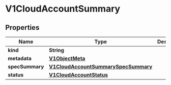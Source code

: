 # V1CloudAccountSummary

## Properties
Name | Type | Description | Notes
------------ | ------------- | ------------- | -------------
**kind** | **String** |  |  [optional]
**metadata** | [**V1ObjectMeta**](V1ObjectMeta.md) |  |  [optional]
**specSummary** | [**V1CloudAccountSummarySpecSummary**](V1CloudAccountSummarySpecSummary.md) |  |  [optional]
**status** | [**V1CloudAccountStatus**](V1CloudAccountStatus.md) |  |  [optional]
